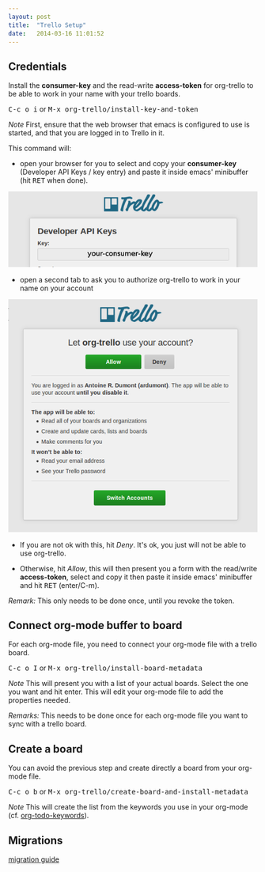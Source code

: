```yaml
---
layout: post
title:  "Trello Setup"
date:   2014-03-16 11:01:52
---
```


## Credentials

Install the **consumer-key** and the read-write **access-token** for org-trello to be able to work in your name with your trello boards.

<kbd>C-c o i</kbd> or <kbd>M-x org-trello/install-key-and-token</kbd>

*Note*
First, ensure that the web browser that emacs is configured to use is started, and that you are logged in to Trello in it.

This command will:

- open your browser for you to select and copy your **consumer-key** (Developer API Keys / key entry) and paste it inside emacs' minibuffer (hit <kbd>RET</kbd> when done).

<img src="./images/trello-credentials/retrieve-consumer-key.png" />

- open a second tab to ask you to authorize org-trello to work in your name on your account

<img src="./images/trello-credentials/authorize-org-trello.png" />

- If you are not ok with this, hit *Deny*. It's ok, you just will not be able to use org-trello.

- Otherwise, hit *Allow*, this will then present you a form with the read/write **access-token**, select and copy it then paste it inside emacs' minibuffer and hit <kbd>RET</kbd> (enter/C-m).

*Remark:* This only needs to be done once, until you revoke the token.

## Connect org-mode buffer to board

For each org-mode file, you need to connect your org-mode file with a trello board.

<kbd>C-c o I</kbd> or <kbd>M-x org-trello/install-board-metadata</kbd>

*Note*
This will present you with a list of your actual boards. Select the one you want and hit enter.
This will edit your org-mode file to add the properties needed.

*Remarks:*
This needs to be done once for each org-mode file you want to sync with a trello board.

## Create a board

You can avoid the previous step and create directly a board from your org-mode file.

<kbd>C-c o b</kbd> or <kbd>M-x org-trello/create-board-and-install-metadata</kbd>

*Note*
This will create the list from the keywords you use in your org-mode (cf. [org-todo-keywords](http://orgmode.org/manual/In_002dbuffer-settings.html)).

## Migrations

[migration guide](./migration.html)
